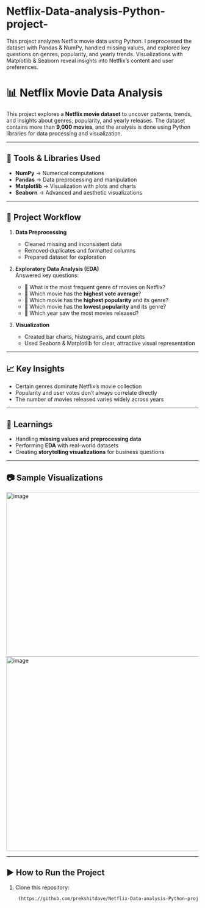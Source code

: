 # Netflix-Data-analysis-Python-project-
This project analyzes Netflix movie data using Python. I preprocessed the dataset with Pandas &amp; NumPy, handled missing values, and explored key questions on genres, popularity, and yearly trends. Visualizations with Matplotlib &amp; Seaborn reveal insights into Netflix’s content and user preferences.
# 📊 Netflix Movie Data Analysis  

This project explores a **Netflix movie dataset** to uncover patterns, trends, and insights about genres, popularity, and yearly releases. The dataset contains more than **9,000 movies**, and the analysis is done using Python libraries for data processing and visualization.  

---

## 🔧 Tools & Libraries Used  
- **NumPy** → Numerical computations  
- **Pandas** → Data preprocessing and manipulation  
- **Matplotlib** → Visualization with plots and charts  
- **Seaborn** → Advanced and aesthetic visualizations  

---

## 📂 Project Workflow  
1. **Data Preprocessing**  
   - Cleaned missing and inconsistent data  
   - Removed duplicates and formatted columns  
   - Prepared dataset for exploration  

2. **Exploratory Data Analysis (EDA)**  
   Answered key questions:  
   - 📌 What is the most frequent genre of movies on Netflix?  
   - 📌 Which movie has the **highest vote average**?  
   - 📌 Which movie has the **highest popularity** and its genre?  
   - 📌 Which movie has the **lowest popularity** and its genre?  
   - 📌 Which year saw the most movies released?  

3. **Visualization**  
   - Created bar charts, histograms, and count plots  
   - Used Seaborn & Matplotlib for clear, attractive visual representation  

---

## 📈 Key Insights  
- Certain genres dominate Netflix’s movie collection  
- Popularity and user votes don’t always correlate directly  
- The number of movies released varies widely across years  

---

## 🚀 Learnings  
- Handling **missing values and preprocessing data**  
- Performing **EDA** with real-world datasets  
- Creating **storytelling visualizations** for business questions  

---

## 📷 Sample Visualizations  
 <img width="564" height="431" alt="image" src="https://github.com/user-attachments/assets/cd88a328-8d32-4492-bee0-98ce952ea75a" />
<img width="506" height="510" alt="image" src="https://github.com/user-attachments/assets/7694654f-65a2-48df-a433-9eb2a28fa2ef" />

---

## ▶️ How to Run the Project  
1. Clone this repository:  
   ```bash
    (https://github.com/prekshitdave/Netflix-Data-analysis-Python-project-/tree/main)
